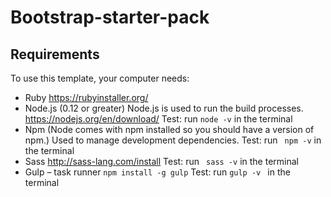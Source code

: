 # Bootstrap-starter-pack


## Requirements

To use this template, your computer needs:

-	Ruby https://rubyinstaller.org/ 
-	Node.js (0.12 or greater) Node.js is used to run the build processes. https://nodejs.org/en/download/ 
	Test: run ` node -v ` in the terminal
-	Npm (Node comes with npm installed so you should have a version of npm.) Used to manage development dependencies.
	Test: run ` npm -v`  in the terminal
-	Sass http://sass-lang.com/install 
	Test: run ` sass -v`  in the terminal
-	Gulp – task runner
	`npm install -g gulp`
	Test: run `gulp -v ` in the terminal
